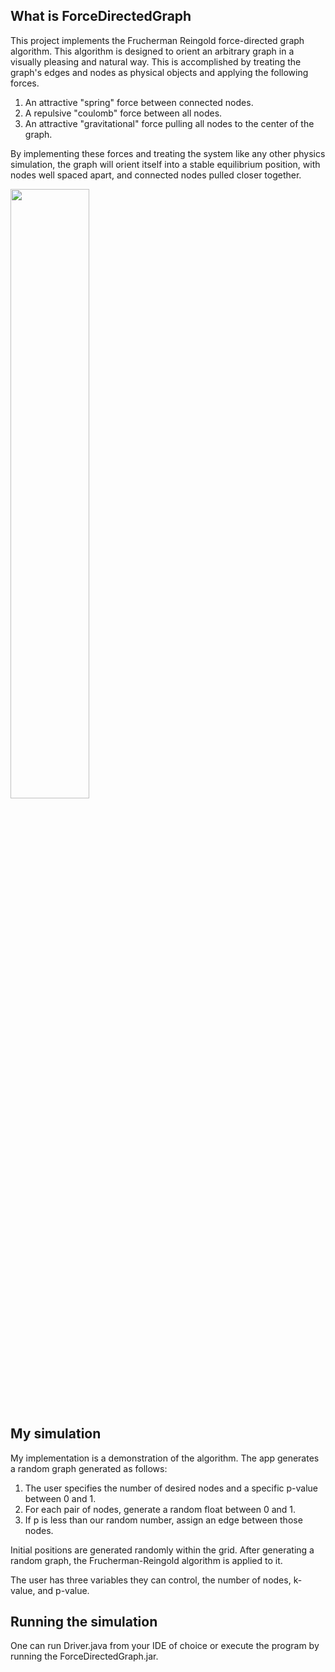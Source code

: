 ## What is ForceDirectedGraph
This project implements the Frucherman Reingold force-directed graph algorithm. This algorithm is designed to orient an arbitrary graph in a visually pleasing and natural way. This is accomplished by treating the graph's edges and nodes as physical objects and applying the following forces.
1. An attractive "spring" force between connected nodes.
1. A repulsive "coulomb" force between all nodes.
1. An attractive "gravitational" force pulling all nodes to the center of the graph.

By implementing these forces and treating the system like any other physics simulation, the graph will orient itself into a stable equilibrium position, with nodes well spaced apart, and connected nodes pulled closer together.

<img src ="https://github.com/user-attachments/assets/717a5dff-ee44-4c48-955e-7272b3bf1d31" width="50%" height="50%" />

## My simulation
My implementation is a demonstration of the algorithm. The app generates a random graph generated as follows:
1. The user specifies the number of desired nodes and a specific p-value between 0 and 1.
1. For each pair of nodes, generate a random float between 0 and 1.
1. If p is less than our random number, assign an edge between those nodes.

Initial positions are generated randomly within the grid. After generating a random graph, the Frucherman-Reingold algorithm is applied to it. 

The user has three variables they can control, the number of nodes, k-value, and p-value.

## Running the simulation
One can run Driver.java from your IDE of choice or execute the program by running the ForceDirectedGraph.jar.



